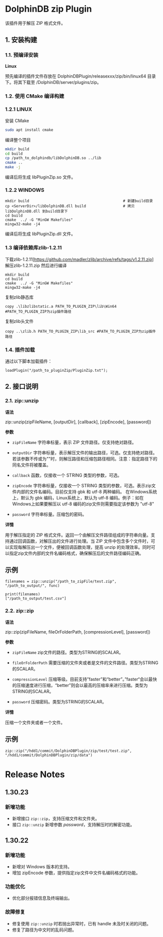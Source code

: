 # DolphinDB zip Plugin

该插件用于解压 ZIP 格式文件。

## 1. 安装构建

### 1.1. 预编译安装

**Linux**

预先编译的插件文件存放在 DolphinDBPlugin/releasexxx/zip/bin/linux64 目录下。将其下载至 /DolphinDB/server/plugins/zip。

### 1.2. 使用 CMake 编译构建


### 1.2.1 LINUX
安装 CMake

```bash
sudo apt install cmake
```

编译整个项目
```bash
mkdir build
cd build
cp /path_to_dolphindb/libDolphinDB.so ../lib
cmake ..
make -j
```

编译后将生成 libPluginZip.so 文件。


### 1.2.2 WINDOWS
```
mkdir build                                           # 新建build目录
cp <ServerDir>/libDolphinDB.dll build                 # 拷贝 libDolphinDB.dll 到build目录下
cd build
cmake  ../ -G "MinGW Makefiles"
mingw32-make -j4
```
编译后将生成 libPluginZip.dll 文件。

### 1.3 编译依赖库zlib-1.2.11
下载zlib-1.2.11[https://github.com/madler/zlib/archive/refs/tags/v1.2.11.zip]
解压zlib-1.2.11.zip
然后进行编译
```
mkdir build
cd build
cmake  ../ -G "MinGW Makefiles"
mingw32-make -j4
```
复制zlib静态库
```
copy .\libzlibstatic.a PATH_TO_PLUGIN_ZIP\lib\Win64 #PATH_TO_PLUGIN_ZIP为zip插件路径
```
复制zlib头文件
```
copy ..\zlib.h PATH_TO_PLUGIN_ZIP\lib_src #PATH_TO_PLUGIN_ZIP为zip插件路径
```

### 1.4. 插件加载

通过以下脚本加载插件：

```
loadPlugin("/path_to_pluginZip/PluginZip.txt");
```

## 2. 接口说明

### 2.1. zip::unzip

**语法**

zip::unzip(zipFileName, [outputDir], [callback], [zipEncode], [password])

**参数**

- `zipFileName` 字符串标量，表示 ZIP 文件路径。仅支持绝对路径。

- `outputDir` 字符串标量，表示解压文件的输出路径，可选。仅支持绝对路径。若该参数不传或为""时，则解压路径和压缩包路径相同。注意：指定路径下的同名文件将被覆盖。

- `callback` 函数，仅接收一个 STRING 类型的参数，可选。

- `zipEncode` 字符串标量，仅接收一个 STRING 类型的参数，可选。表示zip文件内部的文件名编码。目前仅支持 gbk 和 utf-8 两种编码。
  在Windows系统上，默认为 gbk 编码，Linux系统上，默认为 utf-8 编码。例子：如在Windows上如果要解压以 utf-8 编码的zip文件则需要指定该参数为 "utf-8"

- `password` 字符串标量。压缩包的密码。

**详情**

用于解压指定的 ZIP 格式文件。返回一个由解压文件路径组成的字符串向量。支持通过回调函数，对解压出的文件进行处理。当 ZIP 文件中包含多个文件时，可以实现每解压出一个文件，便被回调函数处理，提高 unzip 的处理效率。同时可以指定zip文件内部的文件名编码格式，确保解压后的文件路径编码正确。

## 示例

```dolphindb
filenames = zip::unzip("/path_to_zipFile/test.zip", "/path_to_output/", func)

print(filenames)
["/path_to_output/test.csv"]
```

### 2.2. zip::zip

**语法**

zip::zip(zipFileName, fileOrFolderPath, [compressionLevel], [password])

**参数**

- `zipFileName`  zip文件的路径。类型为STRING的SCALAR。

- `fileOrFolderPath` 需要压缩的文件夹或者是文件的文件路径。类型为STRING的SCALAR。

- `compressionLevel` 压缩等级。目前支持”faster”和“better”。”faster“会以最快的压缩速度进行压缩，“better”则会以最高的压缩率来进行压缩。类型为STRING的SCALAR。

- `password` 压缩密码。类型为STRING的SCALAR。

**详情**

压缩一个文件夹或者一个文件。

## 示例

```dolphindb
zip::zip("/hdd1/commit/DolphinDBPlugin/zip/test/test.zip", "/hdd1/commit/DolphinDBPlugin/zip/data") 
```

# Release Notes

## 1.30.23

### 新增功能

- 新增接口 `zip::zip`，支持压缩文件和文件夹。
- 接口 `zip::unzip` 新增参数 *password*，支持解压时的解密功能。

## 1.30.22

### 新增功能

- 新增对 Windows 版本的支持。
- 增加 zipEncode 参数，提供指定zip文件中文件名编码格式的功能。

### 功能优化

- 优化部分报错信息及终端输出。

### 故障修复

- 修复使用 `zip::unzip` 时若抛出异常时，已有 handle 未及时关闭的问题。
- 修复了路径为中文时的乱码问题。
